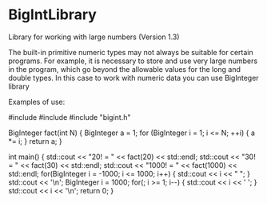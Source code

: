 # BigIntLibrary
Library for working with large numbers (Version 1.3)

The built-in primitive numeric types may not always be suitable for certain programs. For example, it is necessary to store and use very large numbers in the program, which go beyond the allowable values for the long and double types. In this case to work with numeric data you can use BigInteger library


Examples of use:

#include <iostream>
#include <chrono>
#include "bigint.h"

BigInteger fact(int N)
{
	BigInteger a = 1;
	for (BigInteger i = 1; i <= N; ++i)
	{
		a *= i;
	}
	return a;
}

int main()
{
    std::cout << "20! = " << fact(20) << std::endl;
    std::cout << "30! = " << fact(30) << std::endl;
    std::cout << "1000! = " << fact(1000) << std::endl;
    for(BigInteger i = -1000; i <= 1000; i++)
    {
        std::cout << i << "   ";
    }
    std::cout << '\n';
    BigInteger i = 1000;
    for(; i >= 1; i--)
    {
        std::cout << i << ' ';
    }
    std::cout << i << '\n';
	return 0;
}

